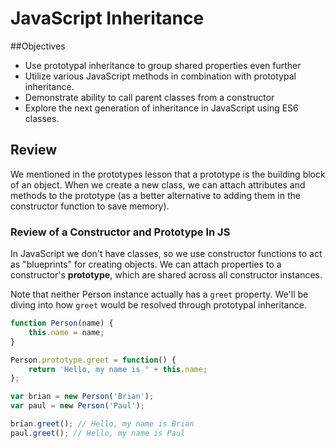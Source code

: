 # JavaScript Inheritance

##Objectives

* Use prototypal inheritance to group shared properties even further
* Utilize various JavaScript methods in combination with prototypal inheritance.
* Demonstrate ability to call parent classes from a constructor
* Explore the next generation of inheritance in JavaScript using ES6 classes.

## Review

We mentioned in the prototypes lesson that a prototype is the building block of an object. When we create a new class, we can attach attributes and methods to the prototype (as a better alternative to adding them in the constructor function to save memory).

### Review of a Constructor and Prototype In JS

In JavaScript we don't have classes, so we use constructor functions to act as "blueprints" for creating objects. We can attach properties to a constructor's **prototype**, which are shared across all constructor instances.

Note that neither Person instance actually has a `greet` property. We'll be diving into how `greet` would be resolved through prototypal inheritance.

```js
function Person(name) {
	this.name = name;
}

Person.prototype.greet = function() {
	return 'Hello, my name is ' + this.name;
};

var brian = new Person('Brian');
var paul = new Person('Paul');

brian.greet(); // Hello, my name is Brian
paul.greet(); // Hello, my name is Paul
```

